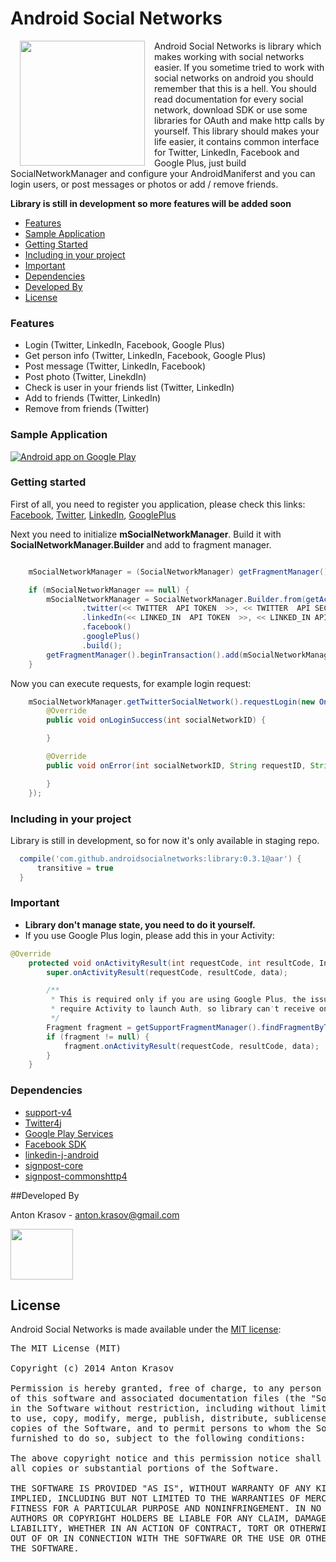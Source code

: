 Android Social Networks
=====================

<p>
<img src="https://raw.githubusercontent.com/antonkrasov/AndroidSocialNetworks/master/other/asn.png" width="200px" height="200px" align="left" hspace="15px" />
Android Social Networks is library which makes working with social networks easier.
If you sometime tried to work with social networks on android you should remember that this is a hell.
You should read documentation for every social network, download SDK or use some libraries for OAuth and make
http calls by yourself. This library should makes your life easier, it contains common interface for
Twitter, LinkedIn, Facebook and Google Plus, just build SocialNetworkManager and configure your AndroidManiferst and you can login users, or post messages or photos or add / remove friends.
</p>

**Library is still in development so more features will be added soon**

  - [Features](#features)
  - [Sample Application](#sample-application)
  - [Getting Started](#getting-started)
  - [Including in your project](#including-in-your-project)
  - [Important](#important)
  - [Dependencies](#dependencies)
  - [Developed By](#developed-by)
  - [License](#license)

### Features

  - Login (Twitter, LinkedIn, Facebook, Google Plus)
  - Get person info (Twitter, LinkedIn, Facebook, Google Plus)
  - Post message (Twitter, LinkedIn, Facebook)
  - Post photo (Twitter, LinekdIn)
  - Check is user in your friends list (Twitter, LinkedIn)
  - Add to friends (Twitter, LinkedIn)
  - Remove from friends (Twitter)

### Sample Application

<a href="https://play.google.com/store/apps/details?id=com.github.androidsocialnetworks.apidemos">
  <img alt="Android app on Google Play"
       src="https://developer.android.com/images/brand/en_app_rgb_wo_45.png" />
</a>

### Getting started

  First of all, you need to register you application, please check this links: [Facebook](https://github.com/antonkrasov/AndroidSocialNetworks/wiki/Facebook), [Twitter](https://github.com/antonkrasov/AndroidSocialNetworks/wiki/Twitter), [LinkedIn](https://github.com/antonkrasov/AndroidSocialNetworks/wiki/LinkedIn), [GooglePlus](https://github.com/antonkrasov/AndroidSocialNetworks/wiki/Google-Plus)

  
  Next you need to initialize **mSocialNetworkManager**. Build it with **SocialNetworkManager.Builder** and
  add to fragment manager.

```java

    mSocialNetworkManager = (SocialNetworkManager) getFragmentManager().findFragmentByTag(SOCIAL_NETWORK_TAG);

    if (mSocialNetworkManager == null) {
        mSocialNetworkManager = SocialNetworkManager.Builder.from(getActivity())
                .twitter(<< TWITTER  API TOKEN  >>, << TWITTER  API SECRET  >>)
                .linkedIn(<< LINKED_IN  API TOKEN  >>, << LINKED_IN API TOKEN  >>, "r_basicprofile+rw_nus+r_network+w_messages")
                .facebook()
                .googlePlus()
                .build();
        getFragmentManager().beginTransaction().add(mSocialNetworkManager, SOCIAL_NETWORK_TAG).commit();
    }

```  

  Now you can execute requests, for example login request:


```java
    mSocialNetworkManager.getTwitterSocialNetwork().requestLogin(new OnLoginCompleteListener() {
        @Override
        public void onLoginSuccess(int socialNetworkID) {

        }

        @Override
        public void onError(int socialNetworkID, String requestID, String errorMessage, Object data) {

        }
    });
```  

### Including in your project

Library is still in development, so for now it's only available in staging repo.

```groovy
  compile('com.github.androidsocialnetworks:library:0.3.1@aar') {
      transitive = true
  }
```

### Important

- **Library don't manage state, you need to do it yourself.**
- If you use Google Plus login, please add this in your Activity:
```java
@Override
    protected void onActivityResult(int requestCode, int resultCode, Intent data) {
        super.onActivityResult(requestCode, resultCode, data);

        /**
         * This is required only if you are using Google Plus, the issue is that there SDK
         * require Activity to launch Auth, so library can't receive onActivityResult in fragment
         */
        Fragment fragment = getSupportFragmentManager().findFragmentByTag(BaseDemoFragment.SOCIAL_NETWORK_TAG);
        if (fragment != null) {
            fragment.onActivityResult(requestCode, resultCode, data);
        }
    }
```

### Dependencies

- [support-v4](http://developer.android.com/tools/support-library/index.html)
- [Twitter4j](http://twitter4j.org/en)
- [Google Play Services](http://developer.android.com/google/play-services/index.html)
- [Facebook SDK](https://developers.facebook.com/docs/android/)
- [linkedin-j-android](https://code.google.com/p/linkedin-j/)
- [signpost-core](https://code.google.com/p/oauth-signpost/)
- [signpost-commonshttp4](https://code.google.com/p/oauth-signpost/)

##Developed By

  Anton Krasov - <anton.krasov@gmail.com>

<a href="https://twitter.com/ntnkrsv"><img src="https://raw.githubusercontent.com/antonkrasov/AndroidSocialNetworks/master/other/sn_icons/twitter.png" width="100px" height="81px" /></a><br/>

## License

Android Social Networks is made available under the [MIT license](http://opensource.org/licenses/MIT):

<pre>
The MIT License (MIT)

Copyright (c) 2014 Anton Krasov

Permission is hereby granted, free of charge, to any person obtaining a copy
of this software and associated documentation files (the "Software"), to deal
in the Software without restriction, including without limitation the rights
to use, copy, modify, merge, publish, distribute, sublicense, and/or sell
copies of the Software, and to permit persons to whom the Software is
furnished to do so, subject to the following conditions:

The above copyright notice and this permission notice shall be included in
all copies or substantial portions of the Software.

THE SOFTWARE IS PROVIDED "AS IS", WITHOUT WARRANTY OF ANY KIND, EXPRESS OR
IMPLIED, INCLUDING BUT NOT LIMITED TO THE WARRANTIES OF MERCHANTABILITY,
FITNESS FOR A PARTICULAR PURPOSE AND NONINFRINGEMENT. IN NO EVENT SHALL THE
AUTHORS OR COPYRIGHT HOLDERS BE LIABLE FOR ANY CLAIM, DAMAGES OR OTHER
LIABILITY, WHETHER IN AN ACTION OF CONTRACT, TORT OR OTHERWISE, ARISING FROM,
OUT OF OR IN CONNECTION WITH THE SOFTWARE OR THE USE OR OTHER DEALINGS IN
THE SOFTWARE.
</pre>
